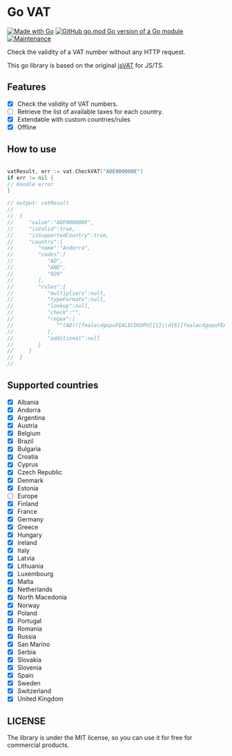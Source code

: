 # Go VAT

[![Made with Go](https://img.shields.io/badge/Made%20with-Go-1f425f.svg)](http://golang.org)
[![GitHub go.mod Go version of a Go module](https://img.shields.io/github/go-mod/go-version/gomods/athens.svg)](https:/github.com/ltns35/go-vat)
[![Maintenance](https://img.shields.io/badge/Maintained%3F-yes-green.svg)](https:/github.com/ltns35/go-vat/graphs/commit-activity)

Check the validity of a VAT number without any HTTP request.

This go library is based on the original [jsVAT](https://github.com/se-panfilov/jsvat) for JS/TS.

## Features

- [x] Check the validity of VAT numbers.
- [ ] Retrieve the list of available taxes for each country.
- [x] Extendable with custom countries/rules
- [x] Offline

## How to use

```go

vatResult, err := vat.CheckVAT("ADE000000E")
if err != nil {
// Handle error
}

// output: vatResult
//
//	{
//	   "value":"ADF000000F",
//	   "isValid":true,
//	   "isSupportedCountry":true,
//	   "country":{
//	      "name":"Andorra",
//	      "codes":[
//	         "AD",
//	         "AND",
//	         "020"
//	      ],
//	      "rules":{
//	         "multipliers":null,
//	         "typeFormats":null,
//	         "lookup":null,
//	         "check":"",
//	         "regex":[
//	            "^(AD)([fealecdgopuFEALECDGOPU]{1}\\d{6}[fealecdgopuFEALECDGOPU]{1})$"
//	         ],
//	         "additional":null
//	      }
//	   }
//	}
//

```

## Supported countries

- [x] Albania
- [x] Andorra
- [x] Argentina
- [x] Austria
- [x] Belgium
- [x] Brazil
- [x] Bulgaria
- [x] Croatia
- [x] Cyprus
- [x] Czech Republic
- [x] Denmark
- [x] Estonia
- [ ] Europe
- [x] Finland
- [x] France
- [x] Germany
- [x] Greece
- [x] Hungary
- [x] Ireland
- [x] Italy
- [x] Latvia
- [x] Lithuania
- [x] Luxembourg
- [x] Malta
- [x] Netherlands
- [x] North Macedonia
- [x] Norway
- [x] Poland
- [x] Portugal
- [x] Romania
- [x] Russia
- [x] San Marino
- [x] Serbia
- [x] Slovakia
- [x] Slovenia
- [x] Spain
- [x] Sweden
- [x] Switzerland
- [x] United Kingdom

## LICENSE

The library is under the MIT license, so you can use it for free for commercial products.